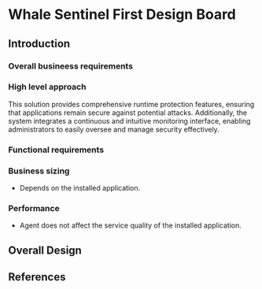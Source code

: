 # Whale Sentinel First Design Board

## Introduction


### Overall busineess requirements

### High level approach

This solution provides comprehensive runtime protection features, ensuring that applications remain secure against potential attacks. Additionally, the system integrates a continuous and intuitive monitoring interface, enabling administrators to easily oversee and manage security effectively.

### Functional requirements

### Business sizing

- Depends on the installed application.

### Performance

- Agent does not affect the service quality of the installed application.

## Overall Design

## References
